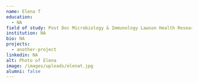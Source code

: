 ```yaml
---
name: Elena T
education:
  - NA
field of study: Post Doc Microbiology & Immunology Lawson Health Research Institute
institution: NA
bio: NA
projects:
  - another-project
linkedin: NA
alt: Photo of Elena
image: /images/uploads/elenat.jpg
alumni: false
---
```

